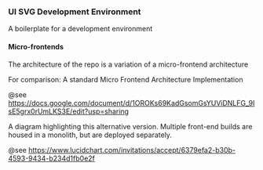 ### UI SVG Development Environment

A boilerplate for a development environment

#### Micro-frontends

The architecture of the repo is a variation of a micro-frontend architecture

For comparison:
A standard Micro Frontend Architecture Implementation

@see https://docs.google.com/document/d/1OROKs69KadGsomGsYUViDNLFG_9IsE5grx0rUmLKS3E/edit?usp=sharing


A diagram highlighting this alternative version.  Multiple front-end builds are housed in a monolith, but are deployed separately. 

@see https://www.lucidchart.com/invitations/accept/6379efa2-b30b-4593-9434-b234d1fb0e2f


